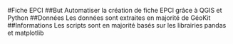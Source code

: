 #Fiche EPCI
##But
Automatiser la création de fiche EPCI grâce à QGIS et Python
##Données
Les données sont extraites en majorité de GéoKit
##Informations
Les scripts sont en majorité basés sur les librairies pandas et matplotlib